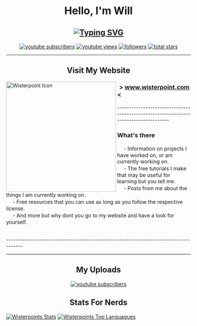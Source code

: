 <h1 align="center">Hello, I'm Will</h1>

<h2 align="center"><a href="https://git.io/typing-svg"><img src="https://readme-typing-svg.demolab.com?font=Roboto&size=18&duration=5000&pause=100&color=FFFFFF&center=true&vCenter=true&random=false&width=435&lines=Creator+of+Janky+Things;Aka.+Wisterpoint" alt="Typing SVG" /></a></h2>

  <p align="center">
    <a href="https://www.youtube.com/@Wisterpoint">
      <img alt="youtube subscribers" title="YouTube Subs" src="https://custom-icon-badges.demolab.com/youtube/channel/subscribers/UCLu58Tmw8LV5YnNX9WxKbbw?color=FF3131&label=SUBSCRIBERS&logo=video&logoColor=white&style=for-the-badge&labelColor=C62828"/></a>
    <a href="https://www.youtube.com/@Wisterpoint">
      <img alt="youtube views" title="YouTube Views" src="https://custom-icon-badges.demolab.com/youtube/channel/views/UCLu58Tmw8LV5YnNX9WxKbbw?color=737373&logo=eye&logoColor=white&style=for-the-badge&labelColor=545454"/></a>
    <a href="https://github.com/Wisterpoint?tab=followers">
      <img alt="followers" title="Follow my Github" src="https://custom-icon-badges.demolab.com/github/followers/Wisterpoint?color=902BB4&labelColor=520F6B&style=for-the-badge&logo=person-add&label=Follow&logoColor=white"/></a>
    <a href="https://github.com/Wisterpoint?tab=repositories&sort=stargazers">
      <img alt="total stars" title="Total stars on GitHub" src="https://custom-icon-badges.demolab.com/github/stars/Wisterpoint?color=D1912F&style=for-the-badge&labelColor=AF7823&logo=star"/></a>
  </p>
  
<hr>

<h2 align="center">Visit My Website</h2>

  <a href="https://www.wisterpoint.com"><img align="left" alt="Wisterpoint Icon" width="300px" src="https://avatars.githubusercontent.com/u/162366085"/></a>
  <h3><strong> > <a href="https://www.wisterpoint.com">www.wisterpoint.com</a> <</strong></h3>
  <p>------------------------------------------------------------------------------------</p>
<h3>What's there</h3>
<p>
  　 - Information on projects I have worked on, or am currently working on.
  <br>　 - The free tutorials I make that may be useful for learning but you tell me.
  <br>　 - Posts from me about the things I am currently working on.
  <br>　 - Free resources that you can use as long as you follow the respective license.
  <br>　 - And more but why dont you go to my website and have a look for yourself.
  <br> 
</p>
<p>-------------------------------------------------------------------------------------</p>
    
<hr>

<h2 align="center">My Uploads</h2>

<!-- BEGIN YOUTUBE-CARDS -->
<!-- END YOUTUBE-CARDS -->
<p align="center"><a href="https://www.youtube.com/@Wisterpoint"><img alt="youtube subscribers" title="YouTube Subs" src="https://custom-icon-badges.demolab.com/youtube/channel/UCLu58Tmw8LV5YnNX9WxKbbw?color=FF3131&label=SUBSCRIBE&style=for-the-badge&labelColor=C62828"/></a></p>

<h2 align="center">Stats For Nerds</h2>
<!--<details>-->
<!--<summary>Show/Hide</summary>-->
<a href="https://github.com/anuraghazra/github-readme-stats"><img alt="Wisterpoints Stats" src="https://github-readme-stats.vercel.app/api?username=Wisterpoint&show_icons=true%&hide_border=true&hide_rank=true&theme=midnight-purple&card_width=420"/></a>
<a href="https://github.com/anuraghazra/github-readme-stats"><img alt="Wisterpoints Top Languagues" src="https://github-readme-stats.vercel.app/api/top-langs/?username=Wisterpoint&layout=compact&hide_border=true&theme=midnight-purple&card_width=420"/></a>

<!--</details>-->